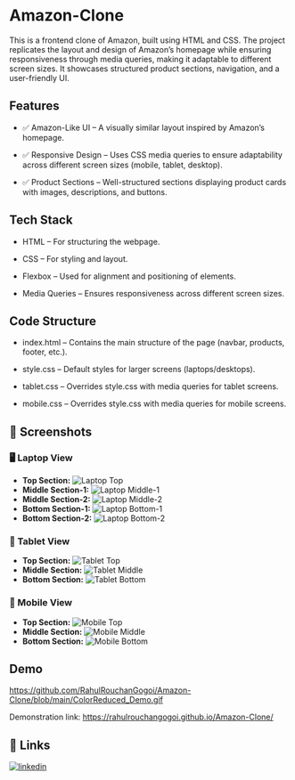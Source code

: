 
# Amazon-Clone

This is a frontend clone of Amazon, built using HTML and CSS. The project replicates the layout and design of Amazon’s homepage while ensuring responsiveness through media queries, making it adaptable to different screen sizes. It showcases structured product sections, navigation, and a user-friendly UI.


## Features

- ✅ Amazon-Like UI – A visually similar layout inspired by Amazon’s homepage.


- ✅ Responsive Design – Uses CSS media queries to ensure adaptability across different screen sizes (mobile, tablet, desktop).
- ✅ Product Sections – Well-structured sections displaying product cards with images, descriptions, and buttons.


## Tech Stack

* HTML – For structuring the webpage.



* CSS – For styling and layout.
* Flexbox – Used for alignment and positioning of elements.
* Media Queries – Ensures responsiveness across different screen sizes.

## Code Structure

* index.html – Contains the main structure of the page (navbar, products, footer, etc.).



* style.css – Default styles for larger screens (laptops/desktops).
* tablet.css – Overrides style.css with media queries for tablet screens.

* mobile.css – Overrides style.css with media queries for mobile screens.
## 📸 Screenshots

### 🖥️ Laptop View
- **Top Section:** ![Laptop Top](https://github.com/RahulRouchanGogoi/Amazon-Clone/blob/main/Photos/laptop-top.png)
- **Middle Section-1:** ![Laptop Middle-1](https://github.com/RahulRouchanGogoi/Amazon-Clone/blob/main/Photos/laptop-mid-1.png)
- **Middle Section-2:** ![Laptop Middle-2](https://github.com/RahulRouchanGogoi/Amazon-Clone/blob/main/Photos/laptop-mid-2.png)
- **Bottom Section-1:** ![Laptop Bottom-1](https://github.com/RahulRouchanGogoi/Amazon-Clone/blob/main/Photos/laptop-bottom-1.png)
- **Bottom Section-2:** ![Laptop Bottom-2](https://github.com/RahulRouchanGogoi/Amazon-Clone/blob/main/Photos/laptop-bottom-2.png)

### 📱 Tablet View
- **Top Section:** ![Tablet Top](https://github.com/RahulRouchanGogoi/Amazon-Clone/blob/main/Photos/tablet-top.png)
- **Middle Section:** ![Tablet Middle](https://github.com/RahulRouchanGogoi/Amazon-Clone/blob/main/Photos/tablet-mid.png)
- **Bottom Section:** ![Tablet Bottom](https://github.com/RahulRouchanGogoi/Amazon-Clone/blob/main/Photos/tablet-bottom.png)

### 📲 Mobile View
- **Top Section:** ![Mobile Top](https://github.com/RahulRouchanGogoi/Amazon-Clone/blob/main/Photos/mobile-top.jpg)
- **Middle Section:** ![Mobile Middle](https://github.com/RahulRouchanGogoi/Amazon-Clone/blob/main/Photos/mobile-mid.jpg)
- **Bottom Section:** ![Mobile Bottom](https://github.com/RahulRouchanGogoi/Amazon-Clone/blob/main/Photos/mobile-bottom.jpg)




## Demo

https://github.com/RahulRouchanGogoi/Amazon-Clone/blob/main/ColorReduced_Demo.gif

Demonstration link: https://rahulrouchangogoi.github.io/Amazon-Clone/
## 🔗 Links

[![linkedin](https://img.shields.io/badge/linkedin-0A66C2?style=for-the-badge&logo=linkedin&logoColor=white)](https://www.linkedin.com/in/rahul-rouchan-gogoi-04072001r)
